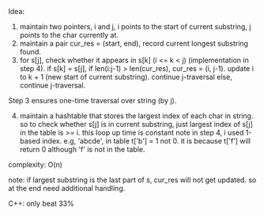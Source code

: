 Idea: 
1. maintain two pointers, i and j, i points to the start of current substring, j points to the char currently at. 
2. maintain a pair cur_res = (start, end), record current longest substring found.
3. for s[j], check whether it appears in s[k] (i <= k < j) (implementation in step 4). 
if s[k] = s[j], 
	if len(i:j-1) > len(cur_res), cur_res = (i, j-1). 
	update i to k + 1 (new start of current substring). continue j-traversal
else, continue j-traversal.

Step 3 ensures one-time traversal over string (by j).

4. maintain a hashtable that stores the largest index of each char in string. so to check whether s[j] is in current substring, just largest index of s[j] in the table is >= i. this loop up time is constant
note in step 4, i used 1-based index. e.g, 'abcde', in table t['b'] = 1 not 0. it is because t['f'] will return 0 although 'f' is not in the table.

complexity: O(n)

note: if largest substring is the last part of s, cur_res will not get updated. so at the end need additional handling.

C++: only beat 33%